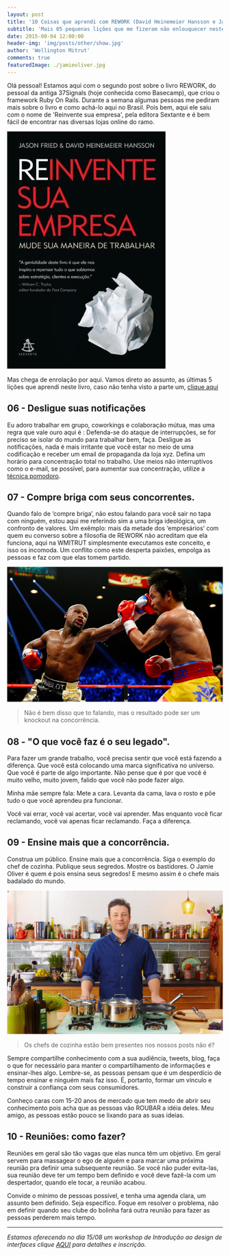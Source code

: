 ```yaml
---
layout: post
title: '10 Coisas que aprendi com REWORK (David Heinemeier Hansson e Jason Fried) - PARTE 2.'
subtitle: 'Mais 05 pequenas lições que me fizeram não enlouquecer neste mundo de startups.'
date: 2015-08-04 12:00:00
header-img: 'img/posts/other/show.jpg'
author: 'Wellington Mitrut'
comments: true
featuredImage: ./jamieoliver.jpg
---
```


Olá pessoal! Estamos aqui com o segundo post sobre o livro REWORK, do pessoal da antiga 37Signals (hoje conhecida como Basecamp), que criou o framework Ruby On Rails. Durante a semana algumas pessoas me pediram mais sobre o livro e como achá-lo aqui no Brasil. Pois bem, aqui ele saiu com o nome de 'Reinvente sua empresa', pela editora Sextante e é bem fácil de encontrar nas diversas lojas online do ramo.

![Capa do Livro](./reinvente.jpg)

Mas chega de enrolação por aqui. Vamos direto ao assunto, as últimas 5 lições que aprendi neste livro, caso não tenha visto a parte um, <a href="http://wmitrut.github.io/2015/07/28/rework-1/">clique aqui</a>

## 06 - Desligue suas notificações

Eu adoro trabalhar em grupo, coworkings e colaboração mútua, mas uma regra que vale ouro aqui é : Defenda-se do ataque de interrupções, se for preciso se isolar do mundo para trabalhar bem, faça. Desligue as notificações, nada é mais irritante que você estar no meio de uma codificação e receber um email de propaganda da loja xyz. Defina um horário para concentração total no trabalho. Use meios não interruptivos como o e-mail, se possível, para aumentar sua concentração, utilize a <a href="http://pomodorotechnique.com/">técnica pomodoro</a>.

## 07 - Compre briga com seus concorrentes.

Quando falo de ‘compre briga’, não estou falando para você sair no tapa com ninguém, estou aqui me referindo sim a uma briga ideológica, um confronto de valores. Um exêmplo: mais da metade dos ‘empresários’ com quem eu converso sobre a filosofia de REWORK não acreditam que ela funciona, aqui na WMITRUT simplesmente executamos este conceito, e isso os incomoda. Um conflito como este desperta paixões, empolga as pessoas e faz com que elas tomem partido.

![Mayweather vs Pacquiao](./maypaq.jpg)

> Não é bem disso que to falando, mas o resultado pode ser um knockout na concorrência.

## 08 - "O que você faz é o seu legado".

Para fazer um grande trabalho, você precisa sentir que você está fazendo a diferença. Que você está colocando uma marca significativa no universo. Que você é parte de algo importante. Não pense que é por que você é muito velho, muito jovem, falido que você não pode fazer algo.

Minha mãe sempre fala: Mete a cara. Levanta da cama, lava o rosto e põe tudo o que você aprendeu pra funcionar.

Você vai errar, você vai acertar, você vai aprender. Mas enquanto você ficar reclamando, você vai apenas ficar reclamando. Faça a diferença.

## 09 - Ensine mais que a concorrência.

Construa um público. Ensine mais que a concorrência. Siga o exemplo do chef de cozinha. Publique seus segredos. Mostre os bastidores. O Jamie Oliver é quem é pois ensina seus segredos! E mesmo assim é o chefe mais badalado do mundo.

![Jamie Oliver](./jamieoliver.jpg)

> Os chefs de cozinha estão bem presentes nos nossos posts não é?

Sempre compartilhe conhecimento com a sua audiência, tweets, blog, faça o que for necessário para manter o compartilhamento de informações e ensinar-lhes algo. Lembre-se, as pessoas pensam que é um desperdício de tempo ensinar e ninguém mais faz isso. É, portanto, formar um vínculo e construir a confiança com seus consumidores.

Conheço caras com 15-20 anos de mercado que tem medo de abrir seu conhecimento pois acha que as pessoas vão ROUBAR a idéia deles. Meu amigo, as pessoas estão pouco se lixando para as suas ideias.

## 10 - Reuniões: como fazer?

Reuniões em geral são tão vagas que elas nunca têm um objetivo. Em geral servem para massagear o ego de alguém e para marcar uma próxima reunião pra definir uma subsequente reunião. Se você não puder evita-las, sua reunião deve ter um tempo bem definido e você deve fazê-la com um despertador, quando ele tocar, a reunião acabou.

Convide o mínimo de pessoas possível, e tenha uma agenda clara, um assunto bem definido. Seja específico. Foque em resolver o problema, não em definir quando seu clube do bolinha fará outra reunião para fazer as pessoas perderem mais tempo.

<hr>

_Estamos oferecendo no dia 15/08 um workshop de Introdução ao design de interfaces clique <a href="http://migre.me/qXpW4">AQUI</a> para detalhes e inscrição._
